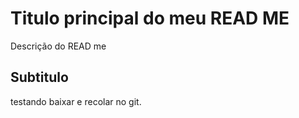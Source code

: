# Titulo principal do meu READ ME

Descrição do READ me

## Subtitulo

testando baixar e recolar no git.